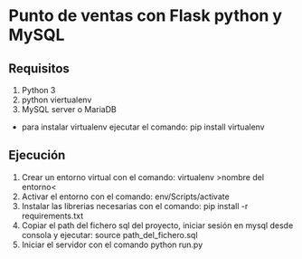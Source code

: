 # Punto de ventas con Flask python y MySQL

## Requisitos
1. Python 3
2. python viertualenv
3. MySQL server o MariaDB

  * para instalar virtualenv ejecutar el comando: pip install virtualenv

## Ejecución
1. Crear un entorno virtual con el comando: virtualenv >nombre del entorno<
2. Activar el entorno con el comando: env/Scripts/activate
3. Instalar las librerias necesarias con el comando: pip install -r requirements.txt
4. Copiar el path del fichero sql del proyecto, iniciar sesión en mysql desde consola y ejecutar:
    source path_del_fichero.sql
5. Iniciar el servidor con el comando python run.py
